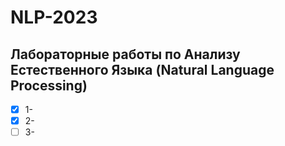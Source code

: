 # NLP-2023
## Лабораторные работы по Анализу Естественного Языка (Natural Language Processing)
- [x] 1-
- [x] 2-
- [ ] 3-
